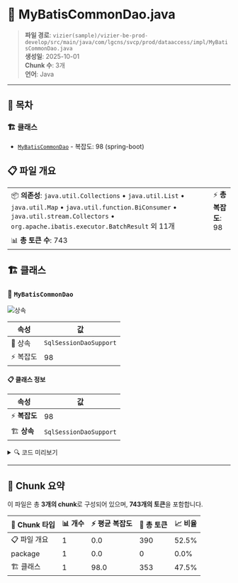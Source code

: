 # 📄 MyBatisCommonDao.java

> **파일 경로**: `vizier(sample)/vizier-be-prod-develop/src/main/java/com/lgcns/svcp/prod/dataaccess/impl/MyBatisCommonDao.java`  
> **생성일**: 2025-10-01  
> **Chunk 수**: 3개  
> **언어**: Java
---

## 📑 목차

### 🏗️ 클래스
- [`MyBatisCommonDao`](#class-mybatiscommondao) - 복잡도: 98 (spring-boot)

## 📋 파일 개요

| | |
|--|--|
| 📦 **의존성**: `java.util.Collections` • `java.util.List` • `java.util.Map` • `java.util.function.BiConsumer` • `java.util.stream.Collectors` • `org.apache.ibatis.executor.BatchResult` 외 11개 | ⚡ **총 복잡도**: 98 |
| 📊 **총 토큰 수**: 743 |  |



## 🏗️ 클래스

### <a id="class-mybatiscommondao"></a>🎯 `MyBatisCommonDao`

![상속](https://img.shields.io/badge/상속-1개-blue)

| 속성 | 값 |
|------|----|
| 🧬 상속 | `SqlSessionDaoSupport` |
| ⚡ 복잡도 | 98 |



#### 📋 클래스 정보

| 속성 | 값 |
|------|----|
| ⚡ **복잡도** | 98 || 📍 **라인 범위** | 24-24 |
| 🏗️ **상속** | `SqlSessionDaoSupport` || 🏷️ **태그** | `class, java, autowired, spring-boot` || 🏗️ **프레임워크** | `spring-boot` |

<details>
<summary>🔍 코드 미리보기</summary>

```java
public class MyBatisCommonDao extends SqlSessionDaoSupport implements CommonDao {
	
	private static final int BATCH_SIZE = 1000;

	@Autowired
	@Override
	public void setSqlSessionFactory(SqlSessionFactory sqlSessionFactory) {
		super.setSqlSessionFactory(sqlSessionFactory);
	}

	@Override
	public <T> T select(String queryId) {
		return getSqlSession().selectOne(queryId);
	}

	@Override
	public <T> T select(String queryId, Object parameter) {
		return getSqlSession().selectOne(queryId, parameter);
	}

	@Override
	public <E> List<E> selectList(String queryId) {
		return getSqlSession().selectList(queryId);
	}

	@Override
	public <E> List<E> selectList(String queryId, Object parameter) {
		return getSqlSession().selectList(queryId, parameter);
	}

	@Override
	public <E> PageResult<E> selectPa...
```

**Chunk 정보**
- 🆔 **ID**: `11cdd1d16f7a`
- 📍 **라인**: 24-24
- 📊 **토큰**: 353
- 🏷️ **태그**: `class, java, autowired, spring-boot`

</details>

---





## 🧩 Chunk 요약

이 파일은 총 **3개의 chunk**로 구성되어 있으며, **743개의 토큰**을 포함합니다.

| 🧩 Chunk 타입 | 📊 개수 | ⚡ 평균 복잡도 | 📝 총 토큰 | 📈 비율 |
|---------------|--------|-------------|----------|--------|
| 📋 파일 개요 | 1 | 0.0 | 390 | 52.5% |
| package | 1 | 0.0 | 0 | 0.0% |
| 🏗️ 클래스 | 1 | 98.0 | 353 | 47.5% |

